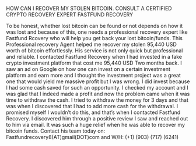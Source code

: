 HOW CAN I RECOVER MY STOLEN BITCOIN. CONSULT A CERTIFIED CRYPTO RECOVERY EXPERT FASTFUND RECOVERY

To be honest, whether lost bitcoin can be found or not depends on how it was lost and because of this, one needs a professional recovery expert like Fastfund Rcovery who will help you get back your lost bitcoin/funds. This Professional recovery Agent helped me recover my stolen 95,440 USD worth of bitcoin effortlessly. His service is not only quick but professional and reliable. I contacted Fastfund Recovery when I had invested in a fake crypto investment platform that cost me 95,440 USD Two months back. I saw an ad on Google on how one can invest on a certain investment platform and earn more and I thought the investment project was a great one that would yield me massive profit but I was wrong. I did invest because I had some cash saved for such an opportunity. I checked my account and I was glad that I indeed made a profit and now the problem came when it was time to withdraw the cash. I tried to withdraw the money for 3 days and that was when I discovered that I had to add more cash for the withdrawal. I promised myself I wouldn’t do this, and that’s when I contacted Fastfund Recovery. I discovered him through a positive review I saw and reached out to him via email. It was such a huge relief when he was able to recover my bitcoin funds. Contact his team today on: Fastfundrecovery8(AT)gmail(DOT)com and W/H: (+1) (903) (717) (6241)
